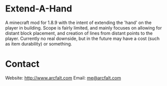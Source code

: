 # Extend-A-Hand
A minecraft mod for 1.8.9 with the intent of extending the 'hand' on the player in building. Scope is fairly limited, and mainly focuses on allowing for distant block placement, and creation of lines from distant points to the player. Currently no real downside, but in the future may have a cost (such as item durability) or something.

# Contact
Website: http://www.arcfalt.com
Email: me@arcfalt.com
